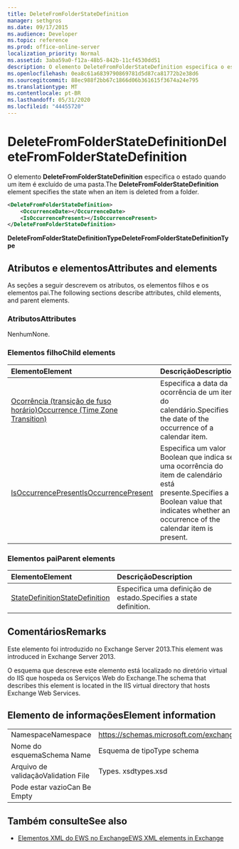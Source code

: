 ```yaml
---
title: DeleteFromFolderStateDefinition
manager: sethgros
ms.date: 09/17/2015
ms.audience: Developer
ms.topic: reference
ms.prod: office-online-server
localization_priority: Normal
ms.assetid: 3aba59a0-f12a-48b5-842b-11cf4530dd51
description: O elemento DeleteFromFolderStateDefinition especifica o estado quando um item é excluído de uma pasta.
ms.openlocfilehash: 0ea8c61a6839790869781d5d87ca81772b2e38d6
ms.sourcegitcommit: 88ec988f2bb67c1866d06b361615f3674a24e795
ms.translationtype: MT
ms.contentlocale: pt-BR
ms.lasthandoff: 05/31/2020
ms.locfileid: "44455720"
---
```

# <a name="deletefromfolderstatedefinition"></a><span data-ttu-id="6584e-103">DeleteFromFolderStateDefinition</span><span class="sxs-lookup"><span data-stu-id="6584e-103">DeleteFromFolderStateDefinition</span></span>

<span data-ttu-id="6584e-104">O elemento **DeleteFromFolderStateDefinition** especifica o estado quando um item é excluído de uma pasta.</span><span class="sxs-lookup"><span data-stu-id="6584e-104">The **DeleteFromFolderStateDefinition** element specifies the state when an item is deleted from a folder.</span></span> 
  
```XML
<DeleteFromFolderStateDefinition>
    <OccurrenceDate></OccurrenceDate>
    <IsOccurrencePresent></IsOccurrencePresent>
</DeleteFromFolderStateDefinition>
```

 <span data-ttu-id="6584e-105">**DeleteFromFolderStateDefinitionType**</span><span class="sxs-lookup"><span data-stu-id="6584e-105">**DeleteFromFolderStateDefinitionType**</span></span>
## <a name="attributes-and-elements"></a><span data-ttu-id="6584e-106">Atributos e elementos</span><span class="sxs-lookup"><span data-stu-id="6584e-106">Attributes and elements</span></span>

<span data-ttu-id="6584e-107">As seções a seguir descrevem os atributos, os elementos filhos e os elementos pai.</span><span class="sxs-lookup"><span data-stu-id="6584e-107">The following sections describe attributes, child elements, and parent elements.</span></span>
  
### <a name="attributes"></a><span data-ttu-id="6584e-108">Atributos</span><span class="sxs-lookup"><span data-stu-id="6584e-108">Attributes</span></span>

<span data-ttu-id="6584e-109">Nenhum</span><span class="sxs-lookup"><span data-stu-id="6584e-109">None.</span></span>
  
### <a name="child-elements"></a><span data-ttu-id="6584e-110">Elementos filho</span><span class="sxs-lookup"><span data-stu-id="6584e-110">Child elements</span></span>

|<span data-ttu-id="6584e-111">**Elemento**</span><span class="sxs-lookup"><span data-stu-id="6584e-111">**Element**</span></span>|<span data-ttu-id="6584e-112">**Descrição**</span><span class="sxs-lookup"><span data-stu-id="6584e-112">**Description**</span></span>|
|:-----|:-----|
|[<span data-ttu-id="6584e-113">Ocorrência (transição de fuso horário)</span><span class="sxs-lookup"><span data-stu-id="6584e-113">Occurrence (Time Zone Transition)</span></span>](occurrence-time-zone-transition.md) <br/> |<span data-ttu-id="6584e-114">Especifica a data da ocorrência de um item do calendário.</span><span class="sxs-lookup"><span data-stu-id="6584e-114">Specifies the date of the occurrence of a calendar item.</span></span>  <br/> |
|[<span data-ttu-id="6584e-115">IsOccurrencePresent</span><span class="sxs-lookup"><span data-stu-id="6584e-115">IsOccurrencePresent</span></span>](isoccurrencepresent.md) <br/> |<span data-ttu-id="6584e-116">Especifica um valor Boolean que indica se uma ocorrência do item de calendário está presente.</span><span class="sxs-lookup"><span data-stu-id="6584e-116">Specifies a Boolean value that indicates whether an occurrence of the calendar item is present.</span></span>  <br/> |
   
### <a name="parent-elements"></a><span data-ttu-id="6584e-117">Elementos pai</span><span class="sxs-lookup"><span data-stu-id="6584e-117">Parent elements</span></span>

|<span data-ttu-id="6584e-118">**Elemento**</span><span class="sxs-lookup"><span data-stu-id="6584e-118">**Element**</span></span>|<span data-ttu-id="6584e-119">**Descrição**</span><span class="sxs-lookup"><span data-stu-id="6584e-119">**Description**</span></span>|
|:-----|:-----|
|[<span data-ttu-id="6584e-120">StateDefinition</span><span class="sxs-lookup"><span data-stu-id="6584e-120">StateDefinition</span></span>](statedefinition.md) <br/> |<span data-ttu-id="6584e-121">Especifica uma definição de estado.</span><span class="sxs-lookup"><span data-stu-id="6584e-121">Specifies a state definition.</span></span>  <br/> |
   
## <a name="remarks"></a><span data-ttu-id="6584e-122">Comentários</span><span class="sxs-lookup"><span data-stu-id="6584e-122">Remarks</span></span>

<span data-ttu-id="6584e-123">Este elemento foi introduzido no Exchange Server 2013.</span><span class="sxs-lookup"><span data-stu-id="6584e-123">This element was introduced in Exchange Server 2013.</span></span>
  
<span data-ttu-id="6584e-124">O esquema que descreve este elemento está localizado no diretório virtual do IIS que hospeda os Serviços Web do Exchange.</span><span class="sxs-lookup"><span data-stu-id="6584e-124">The schema that describes this element is located in the IIS virtual directory that hosts Exchange Web Services.</span></span>
  
## <a name="element-information"></a><span data-ttu-id="6584e-125">Elemento de informações</span><span class="sxs-lookup"><span data-stu-id="6584e-125">Element information</span></span>

|||
|:-----|:-----|
|<span data-ttu-id="6584e-126">Namespace</span><span class="sxs-lookup"><span data-stu-id="6584e-126">Namespace</span></span>  <br/> |https://schemas.microsoft.com/exchange/services/2006/types  <br/> |
|<span data-ttu-id="6584e-127">Nome do esquema</span><span class="sxs-lookup"><span data-stu-id="6584e-127">Schema Name</span></span>  <br/> |<span data-ttu-id="6584e-128">Esquema de tipo</span><span class="sxs-lookup"><span data-stu-id="6584e-128">Type schema</span></span>  <br/> |
|<span data-ttu-id="6584e-129">Arquivo de validação</span><span class="sxs-lookup"><span data-stu-id="6584e-129">Validation File</span></span>  <br/> |<span data-ttu-id="6584e-130">Types. xsd</span><span class="sxs-lookup"><span data-stu-id="6584e-130">types.xsd</span></span>  <br/> |
|<span data-ttu-id="6584e-131">Pode estar vazio</span><span class="sxs-lookup"><span data-stu-id="6584e-131">Can Be Empty</span></span>  <br/> ||
   
## <a name="see-also"></a><span data-ttu-id="6584e-132">Também consulte</span><span class="sxs-lookup"><span data-stu-id="6584e-132">See also</span></span>

- [<span data-ttu-id="6584e-133">Elementos XML do EWS no Exchange</span><span class="sxs-lookup"><span data-stu-id="6584e-133">EWS XML elements in Exchange</span></span>](ews-xml-elements-in-exchange.md)

